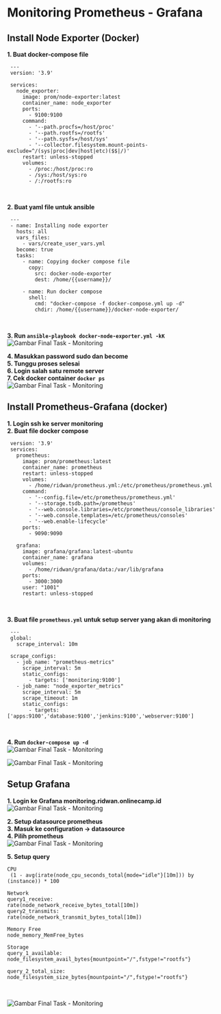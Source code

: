 # **Monitoring Prometheus - Grafana**
## **Install Node Exporter (Docker)**<br>
**1. Buat docker-compose file**<br>
```
 ---
 version: '3.9'

 services:
   node_exporter:
     image: prom/node-exporter:latest
     container_name: node_exporter
     ports:
       - 9100:9100
     command:
       - '--path.procfs=/host/proc'
       - '--path.rootfs=/rootfs'
       - '--path.sysfs=/host/sys'
       - '--collector.filesystem.mount-points-exclude=^/(sys|proc|dev|host|etc)($$|/)'
     restart: unless-stopped
     volumes:
       - /proc:/host/proc:ro
       - /sys:/host/sys:ro
       - /:/rootfs:ro
```
<br>

**2. Buat yaml file untuk ansible**<br>
```
 ---
 - name: Installing node exporter
   hosts: all
   vars_files:
     - vars/create_user_vars.yml
   become: true
   tasks:
     - name: Copying docker compose file
       copy:
         src: docker-node-exporter
         dest: /home/{{username}}/

     - name: Run docker compose
       shell: 
         cmd: "docker-compose -f docker-compose.yml up -d"
         chdir: /home/{{username}}/docker-node-exporter/
```
<br>

**3. Run `ansible-playbook docker-node-exporter.yml -kK`**<br>
![Gambar Final Task - Monitoring](screenshot/gambar1.png)<br>

**4. Masukkan password sudo dan become**<br>
**5. Tunggu proses selesai**<br>
**6. Login salah satu remote server**<br>
**7. Cek docker container `docker ps`**<br>
![Gambar Final Task - Monitoring](screenshot/gambar2.png)<br>

## **Install Prometheus-Grafana (docker)**<br>
**1. Login ssh ke server monitoring**<br>
**2. Buat file docker compose**<br>
```
 version: '3.9'
 services:
   prometheus:
     image: prom/prometheus:latest
     container_name: prometheus
     restart: unless-stopped
     volumes:
       - /home/ridwan/prometheus.yml:/etc/prometheus/prometheus.yml
     command:
       - '--config.file=/etc/prometheus/prometheus.yml'
       - '--storage.tsdb.path=/prometheus'
       - '--web.console.libraries=/etc/prometheus/console_libraries'
       - '--web.console.templates=/etc/prometheus/consoles'
       - '--web.enable-lifecycle'
     ports:
       - 9090:9090

   grafana:
     image: grafana/grafana:latest-ubuntu
     container_name: grafana
     volumes:
       - /home/ridwan/grafana/data:/var/lib/grafana
     ports:
       - 3000:3000
     user: "1001"
     restart: unless-stopped
```
<br>

**3. Buat file `prometheus.yml` untuk setup server yang akan di monitoring**<br>
```
 ---
 global:
   scrape_interval: 10m

 scrape_configs:
   - job_name: "prometheus-metrics"
     scrape_interval: 5m
     static_configs:
       - targets: ['monitoring:9100']
   - job_name: "node_exporter_metrics"
     scrape_interval: 5m
     scrape_timeout: 1m
     static_configs:
       - targets: ['apps:9100','database:9100','jenkins:9100','webserver:9100']   
```
<br>

**4. Run `docker-compose up -d`**<br>
![Gambar Final Task - Monitoring](screenshot/gambar2.2.png)<br>

![Gambar Final Task - Monitoring](screenshot/gambar3.png)<br>

## **Setup Grafana**<br>
**1. Login ke Grafana monitoring.ridwan.onlinecamp.id**<br>
![Gambar Final Task - Monitoring](screenshot/gambar4.png)<br>

**2. Setup datasource prometheus**<br>
**3. Masuk ke configuration -> datasource**<br>
**4. Pilih prometheus**<br>
![Gambar Final Task - Monitoring](screenshot/gambar5.png)<br>

**5. Setup query**<br>
```
CPU
 (1 - avg(irate(node_cpu_seconds_total{mode="idle"}[10m])) by (instance)) * 100

Network
query1_receive:
rate(node_network_receive_bytes_total[10m])
query2_transmits:
rate(node_network_transmit_bytes_total[10m])

Memory Free
node_memory_MemFree_bytes

Storage
query_1_available:
node_filesystem_avail_bytes{mountpoint="/",fstype!="rootfs"}

query_2_total_size:
node_filesystem_size_bytes{mountpoint="/",fstype!="rootfs"}
```
<br>

![Gambar Final Task - Monitoring](screenshot/gambar6.png)<br>